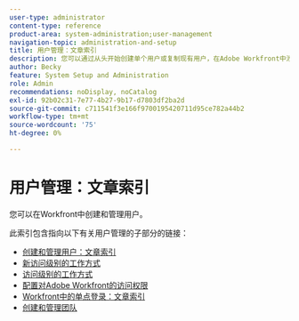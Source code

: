```yaml
---
user-type: administrator
content-type: reference
product-area: system-administration;user-management
navigation-topic: administration-and-setup
title: 用户管理：文章索引
description: 您可以通过从头开始创建单个用户或复制现有用户，在Adobe Workfront中添加用户。
author: Becky
feature: System Setup and Administration
role: Admin
recommendations: noDisplay, noCatalog
exl-id: 92b02c31-7e77-4b27-9b17-d7803df2ba2d
source-git-commit: c711541f3e166f9700195420711d95ce782a44b2
workflow-type: tm+mt
source-wordcount: '75'
ht-degree: 0%

---
```


# 用户管理：文章索引

<!-- Audited: 5/2025 -->

您可以在Workfront中创建和管理用户。

此索引包含指向以下有关用户管理的子部分的链接：

* [创建和管理用户：文章索引](../../administration-and-setup/add-users/create-and-manage-users/create-and-manage-users.md)
* [新访问级别的工作方式](/help/quicksilver/administration-and-setup/add-users/how-access-levels-work/access-levels-toc.md)
* [访问级别的工作方式](../../administration-and-setup/add-users/access-levels-and-object-permissions/access-levels.md)
* [配置对Adobe Workfront的访问权限](../../administration-and-setup/add-users/configure-and-grant-access/configure-access.md)
* [Workfront中的单点登录：文章索引](../../administration-and-setup/add-users/single-sign-on/single-sign-on.md)
* [创建和管理团队](../../administration-and-setup/add-users/create-and-manage-teams/create-and-manage-teams.md)
